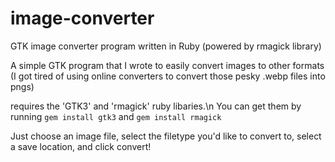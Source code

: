 # image-converter
GTK image converter program written in Ruby (powered by rmagick library)

A simple GTK program that I wrote to easily convert images to other formats
(I got tired of using online converters to convert those pesky .webp files into pngs)

requires the 'GTK3' and 'rmagick' ruby libaries.\n
You can get them by running
```gem install gtk3``` and
```gem install rmagick```

Just choose an image file, select the filetype you'd like to convert to, select a save location, and click convert!


